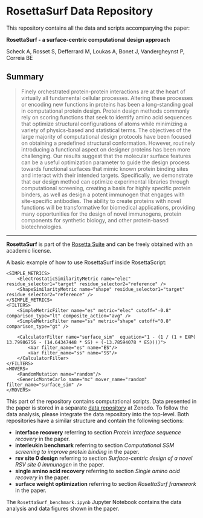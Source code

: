 # RosettaSurf Data Repository
This repository contains all the data and scripts accompanying the paper:

**RosettaSurf - a surface-centric computational design approach**

Scheck A, Rosset S, Defferrard M, Loukas A, Bonet J, Vandergheynst P, Correia BE

## Summary
>Finely orchestrated protein-protein interactions are at the heart of virtually all fundamental cellular processes. Altering these processes or encoding new functions in proteins has been a long-standing goal in computational protein design. 
>Protein design methods commonly rely on scoring functions that seek to identify amino acid sequences that optimize structural configurations of atoms while minimizing a variety of physics-based and statistical terms. The objectives of the large majority of computational design protocols have been focused on obtaining a predefined structural conformation. However, routinely introducing a functional aspect on designer proteins has been more challenging. 
>Our results suggest that the molecular surface features can be a useful optimization parameter to guide the design process towards functional surfaces that mimic known protein binding sites and interact with their intended targets. Specifically, we demonstrate that our design method can optimize experimental libraries through computational screening, creating a basis for highly specific protein binders, as well as design a potent immunogen that engages with site-specific antibodies. The ability to create proteins with novel functions will be transformative for biomedical applications, providing many opportunities for the design of novel immunogens, protein components for synthetic biology, and other protein-based biotechnologies.

-----

**RosettaSurf** is part of the [Rosetta Suite](https://www.rosettacommons.org/software) and can be freely obtained with an academic license.

A basic example of how to use RosettaSurf inside RosettaScript:

    <SIMPLE_METRICS>                
        <ElectrostaticSimilarityMetric name="elec" residue_selector1="target" residue_selector2="reference" />
        <ShapeSimilarityMetric name="shape" residue_selector1="target" residue_selector2="reference" />        
    </SIMPLE_METRICS>        
    <FILTERS>                
        <SimpleMetricFilter name="es" metric="elec" cutoff="-0.8" comparison_type="lt" composite_action="avg" />                
        <SimpleMetricFilter name="ss" metric="shape" cutoff="0.8" comparison_type="gt" />        

        <CalculatorFilter name="surface_sim"  equation="1 - (1 / (1 + EXP( 13.79986756 - (14.64347448 * SS) + (-13.78594078 * ES))))">
            <Var filter_name="es" name="ES"/>
            <Var filter_name="ss" name="SS"/>
        </CalculatorFilter>
    </FILTERS>
    <MOVERS>
        <RandomMutation name="random"/>
        <GenericMonteCarlo name="mc" mover_name="random" filter_name="surface_sim" />
    </MOVERS>



This part of the repository contains computational scripts. Data presented in the paper is stored in a separate [data repository]() at Zenodo. To follow the data analysis, please integrate the data repository into the top-level. Both repositories have a similar structure and contain the following sections:

* **interface recovery** referring to section *Protein interface sequence recovery* in the paper.
* **interleukin benchmark** referring to section *Computational SSM screening to improve protein binding* in the paper.
* **rsv site 0 design** referring to section *Surface-centric design of a novel RSV site 0 immunogen* in the paper.
* **single amino acid recovery** referring to section *Single amino acid recovery* in the paper.
* **surface weight optimization** referring to section *RosettaSurf framework* in the paper.

The `RosettaSurf_benchmark.ipynb` Jupyter Notebook contains the data analysis and data figures shown in the paper.